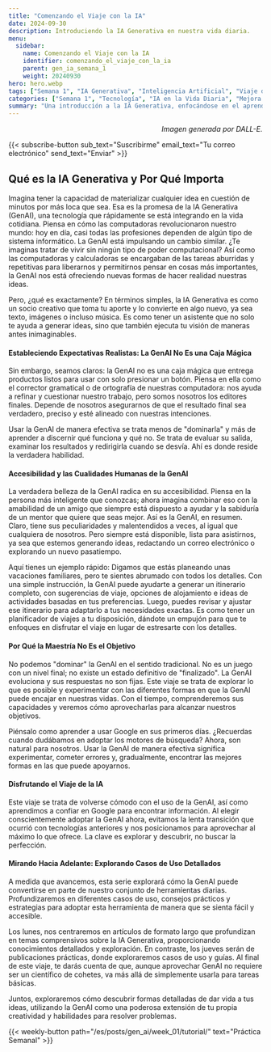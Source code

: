 ```yaml
---
title: "Comenzando el Viaje con la IA"
date: 2024-09-30
description: Introduciendo la IA Generativa en nuestra vida diaria.
menu:
  sidebar:
    name: Comenzando el Viaje con la IA
    identifier: comenzando_el_viaje_con_la_ia
    parent: gen_ia_semana_1
    weight: 20240930
hero: hero.webp
tags: ["Semana 1", "IA Generativa", "Inteligencia Artificial", "Viaje de la IA", "Exploración", "Aprendizaje"]
categories: ["Semana 1", "Tecnología", "IA en la Vida Diaria", "Mejora Personal"]
summary: "Una introducción a la IA Generativa, enfocándose en el aprendizaje y la exploración para integrarla en la vida diaria."
---
```


<p style="text-align: right;">
<em>Imagen generada por DALL-E.</em>
</p>

{{< subscribe-button sub_text="Suscribirme" email_text="Tu correo electrónico" send_text="Enviar" >}}

## Qué es la IA Generativa y Por Qué Importa


Imagina tener la capacidad de materializar cualquier idea en cuestión de minutos por más loca que sea. Esa es la promesa de la IA Generativa (GenAI), una tecnología que rápidamente se está integrando en la vida cotidiana. Piensa en cómo las computadoras revolucionaron nuestro mundo: hoy en día, casi todas las profesiones dependen de algún tipo de sistema informático. La GenAI está impulsando un cambio similar. ¿Te imaginas tratar de vivir sin ningún tipo de poder computacional? Así como las computadoras y calculadoras se encargaban de las tareas aburridas y repetitivas para liberarnos y permitirnos pensar en cosas más importantes, la GenAI nos está ofreciendo nuevas formas de hacer realidad nuestras ideas.

Pero, ¿qué es exactamente? En términos simples, la IA Generativa es como un socio creativo que toma tu aporte y lo convierte en algo nuevo, ya sea texto, imágenes o incluso música. Es como tener un asistente que no solo te ayuda a generar ideas, sino que también ejecuta tu visión de maneras antes inimaginables.

#### Estableciendo Expectativas Realistas: La GenAI No Es una Caja Mágica
Sin embargo, seamos claros: la GenAI no es una caja mágica que entrega productos listos para usar con solo presionar un botón. Piensa en ella como el corrector gramatical o de ortografía de nuestras computadora: nos ayuda a refinar y cuestionar nuestro trabajo, pero somos nosotros los editores finales. Depende de nosotros asegurarnos de que el resultado final sea verdadero, preciso y esté alineado con nuestras intenciones.

Usar la GenAI de manera efectiva se trata menos de "dominarla" y más de aprender a discernir qué funciona y qué no. Se trata de evaluar su salida, examinar los resultados y redirigirla cuando se desvía. Ahí es donde reside la verdadera habilidad.

#### Accesibilidad y las Cualidades Humanas de la GenAI
La verdadera belleza de la GenAI radica en su accesibilidad. Piensa en la persona más inteligente que conozcas; ahora imagina combinar eso con la amabilidad de un amigo que siempre está dispuesto a ayudar y la sabiduría de un mentor que quiere que seas mejor. Así es la GenAI, en resumen. Claro, tiene sus peculiaridades y malentendidos a veces, al igual que cualquiera de nosotros. Pero siempre está disponible, lista para asistirnos, ya sea que estemos generando ideas, redactando un correo electrónico o explorando un nuevo pasatiempo.

Aquí tienes un ejemplo rápido: Digamos que estás planeando unas vacaciones familiares, pero te sientes abrumado con todos los detalles. Con una simple instrucción, la GenAI puede ayudarte a generar un itinerario completo, con sugerencias de viaje, opciones de alojamiento e ideas de actividades basadas en tus preferencias. Luego, puedes revisar y ajustar ese itinerario para adaptarlo a tus necesidades exactas. Es como tener un planificador de viajes a tu disposición, dándote un empujón para que te enfoques en disfrutar el viaje en lugar de estresarte con los detalles.

#### Por Qué la Maestría No Es el Objetivo
No podemos "dominar" la GenAI en el sentido tradicional. No es un juego con un nivel final; no existe un estado definitivo de "finalizado". La GenAI evoluciona y sus respuestas no son fijas. Este viaje se trata de explorar lo que es posible y experimentar con las diferentes formas en que la GenAI puede encajar en nuestras vidas. Con el tiempo, comprenderemos sus capacidades y veremos cómo aprovecharlas para alcanzar nuestros objetivos.

Piénsalo como aprender a usar Google en sus primeros días. ¿Recuerdas cuando dudábamos en adoptar los motores de búsqueda? Ahora, son natural para nosotros. Usar la GenAI de manera efectiva significa experimentar, cometer errores y, gradualmente, encontrar las mejores formas en las que puede apoyarnos.

#### Disfrutando el Viaje de la IA
Este viaje se trata de volverse cómodo con el uso de la GenAI, así como aprendimos a confiar en Google para encontrar información. Al elegir conscientemente adoptar la GenAI ahora, evitamos la lenta transición que ocurrió con tecnologías anteriores y nos posicionamos para aprovechar al máximo lo que ofrece. La clave es explorar y descubrir, no buscar la perfección.

#### Mirando Hacia Adelante: Explorando Casos de Uso Detallados
A medida que avancemos, esta serie explorará cómo la GenAI puede convertirse en parte de nuestro conjunto de herramientas diarias. Profundizaremos en diferentes casos de uso, consejos prácticos y estrategias para adoptar esta herramienta de manera que se sienta fácil y accesible.

Los lunes, nos centraremos en artículos de formato largo que profundizan en temas comprensivos sobre la IA Generativa, proporcionando conocimientos detallados y exploración. En contraste, los jueves serán de publicaciones prácticas, donde exploraremos casos de uso y guías. Al final de este viaje, te darás cuenta de que, aunque aprovechar GenAI no requiere ser un científico de cohetes, va más allá de simplemente usarla para tareas básicas.

Juntos, exploraremos cómo descubrir formas detalladas de dar vida a tus ideas, utilizando la GenAI como una poderosa extensión de tu propia creatividad y habilidades para resolver problemas.





{{< weekly-button path="/es/posts/gen_ai/week_01/tutorial/" text="Práctica Semanal" >}}